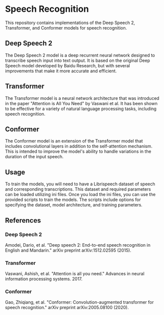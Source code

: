 # Speech Recognition

This repository contains implementations of the Deep Speech 2, Transformer, and Conformer models for speech recognition.

## Deep Speech 2

The Deep Speech 2 model is a deep recurrent neural network designed to transcribe speech input into text output. It is based on the original Deep Speech model developed by Baidu Research, but with several improvements that make it more accurate and efficient.

## Transformer

The Transformer model is a neural network architecture that was introduced in the paper "Attention is All You Need" by Vaswani et al. It has been shown to be effective for a variety of natural language processing tasks, including speech recognition.

## Conformer

The Conformer model is an extension of the Transformer model that includes convolutional layers in addition to the self-attention mechanism. This is intended to improve the model's ability to handle variations in the duration of the input speech.

## Usage

To train the models, you will need to have a Librispeech dataset of speech and corresponding transcriptions. This dataset and required parameters can be loaded utilizing ini files. Once you load the ini files, you can use the provided scripts to train the models. The scripts include options for specifying the dataset, model architecture, and training parameters.

## References
### Deep Speech 2
Amodei, Dario, et al. "Deep speech 2: End-to-end speech recognition in English and Mandarin." arXiv preprint arXiv:1512.02595 (2015).
### Transformer
Vaswani, Ashish, et al. "Attention is all you need." Advances in neural information processing systems. 2017.
### Conformer
Gao, Zhiqiang, et al. "Conformer: Convolution-augmented transformer for speech recognition." arXiv preprint arXiv:2005.08100 (2020).
